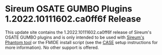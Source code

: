 # Sireum OSATE GUMBO Plugins 1.2022.10111602.ca0ff6f Release

This update site contains the 1.2022.10111602.ca0ff6f release of Sireum's OSATE GUMBO plugins and is only
intended to be used with [Sireum's Phantom tool](https://github.com/sireum/phantom)
or the FMIDE install script (see the
[CASE](https://github.com/sireum/case-env#setting-up-fmide-and-hamr-only)
setup instructions for more information). No other support is offered.
